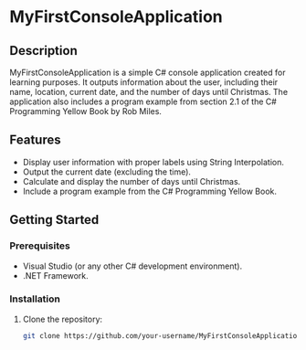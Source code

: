 # MyFirstConsoleApplication

## Description

MyFirstConsoleApplication is a simple C# console application created for learning purposes. It outputs information about the user, including their name, location, current date, and the number of days until Christmas. The application also includes a program example from section 2.1 of the C# Programming Yellow Book by Rob Miles.

## Features

- Display user information with proper labels using String Interpolation.
- Output the current date (excluding the time).
- Calculate and display the number of days until Christmas.
- Include a program example from the C# Programming Yellow Book.

## Getting Started

### Prerequisites

- Visual Studio (or any other C# development environment).
- .NET Framework.

### Installation

1. Clone the repository:

   ```bash
   git clone https://github.com/your-username/MyFirstConsoleApplication.git
